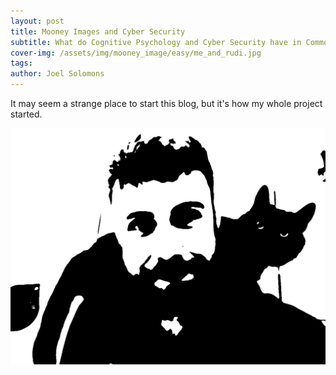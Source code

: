 ```yaml
---
layout: post
title: Mooney Images and Cyber Security
subtitle: What do Cognitive Psychology and Cyber Security have in Common?
cover-img: /assets/img/mooney_image/easy/me_and_rudi.jpg
tags: 
author: Joel Solomons
---
```


It may seem a strange place to start this blog, but it's how my whole project started.

![Me and my Cat as a Mooney Image](/assets/img/mooney_images/easy/me_and_rudi.jpg)

